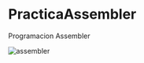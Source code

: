 # PracticaAssembler
Programacion Assembler

![assembler](https://github.com/DiegoJDArias/PracticaAssembler/assets/97647686/204d3be7-7113-4284-8bd3-9780c5473e8b)

